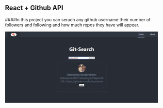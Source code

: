 ## React + Github API

####In this project you can serach any github username their number of followers and following and how much repos they have will appear.

![Github Search](search.png)
